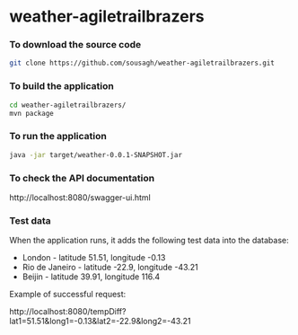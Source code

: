 # weather-agiletrailbrazers

### To download the source code
```sh
git clone https://github.com/sousagh/weather-agiletrailbrazers.git
```


### To build the application
```sh
cd weather-agiletrailbrazers/
mvn package
```

### To run the application
```sh
java -jar target/weather-0.0.1-SNAPSHOT.jar
```
### To check the API documentation

http://localhost:8080/swagger-ui.html

### Test data

When the application runs, it adds the following test data into the database:

* London - latitude 51.51, longitude -0.13
* Rio de Janeiro  - latitude -22.9, longitude -43.21
* Beijin - latitude 39.91, longitude 116.4

Example of successful request:

http://localhost:8080/tempDiff?lat1=51.51&long1=-0.13&lat2=-22.9&long2=-43.21
